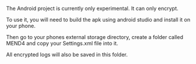The Android project is currently only experimental. It can only encrypt.

To use it, you will need to build the apk using android studio and install it on your phone. 

Then go to your phones external storage directory, create a folder called MEND4 and copy your Settings.xml file into it.

All encrypted logs will also be saved in this folder.
